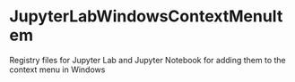 # JupyterLabWindowsContextMenuItem
Registry files for Jupyter Lab and Jupyter Notebook for adding them to the context menu in Windows
